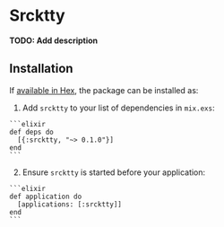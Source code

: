 # Srcktty

**TODO: Add description**

## Installation

If [available in Hex](https://hex.pm/docs/publish), the package can be installed as:

  1. Add `srcktty` to your list of dependencies in `mix.exs`:

    ```elixir
    def deps do
      [{:srcktty, "~> 0.1.0"}]
    end
    ```

  2. Ensure `srcktty` is started before your application:

    ```elixir
    def application do
      [applications: [:srcktty]]
    end
    ```

